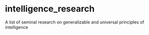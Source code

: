 # intelligence_research
A list of seminal research on generalizable and universal principles of intelligence
